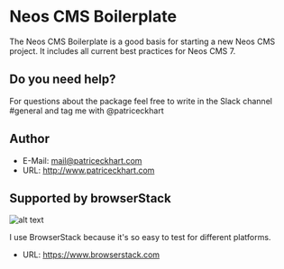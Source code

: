 # Neos CMS Boilerplate

The Neos CMS Boilerplate is a good basis for starting a new Neos CMS project. It includes all current best practices for Neos CMS 7.


## Do you need help?
For questions about the package feel free to write in the Slack channel #general and tag me with @patriceckhart


## Author

* E-Mail: mail@patriceckhart.com 
* URL: http://www.patriceckhart.com 


## Supported by browserStack

![alt text](https://ci3.googleusercontent.com/proxy/2ihnd69q-Cqz8gQawL4KvbKhKHw7nQ5sG1ZvYKZ0Ue56rcmiAWU7x1NLzKBHZ0fExrM4vPYe4hLWQtpzJxyfn1WirqvU3yow5SB9Z5A_RROJS-JvHavKLUzL-RB9oyuFZINll8-clE721aS3d3NcK3ogFBw3mY_uHAGPbpZdM5UP2wE39WItcpf7287HiyuwResyd8JykcnwZi2k44ngwdXaJ465pGnz4DquHma3F9bIN4-NLMxMMGXJmfiwcCbckJjmbrzF8J-GKrYhNSVrCAmW5C1wONQDDZnqgqQnAPVYwKoz8f9ePmTwUul7DD7aLlraht28oCuw_NflJ7_Xl3nYYERHlY5XI0Y=s0-d-e1-ft#https://attachment.freshdesk.com/inline/attachment?token=eyJ0eXAiOiJKV1QiLCJhbGciOiJIUzI1NiJ9.eyJpZCI6NDgwMTIyMjA3MTUsImRvbWFpbiI6ImJyb3dzZXJzdGFja2hlbHAuZnJlc2hkZXNrLmNvbSIsImFjY291bnRfaWQiOjExOTkzNjV9.J-hSBpU6BhLx_zIPtEOMjiLeLrPF5BcczAKWG-wyDfY)

I use BrowserStack because it's so easy to test for different platforms.
* URL: https://www.browserstack.com

